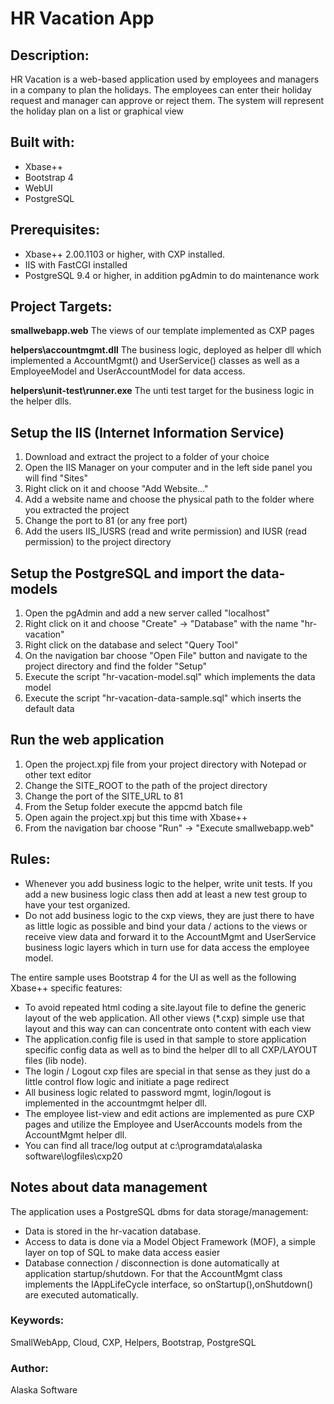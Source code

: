 HR Vacation App
===============

Description:
------------

HR Vacation is a web-based application used by employees and managers in a company to plan the holidays. The employees can enter their holiday request and manager can approve or reject them. The system will represent the holiday plan on a list or graphical view

Built with:
-----------

-   Xbase++
-   Bootstrap 4
-   WebUI
-   PostgreSQL

Prerequisites:
--------------

-   Xbase++ 2.00.1103 or higher, with CXP installed.
-   IIS with FastCGI installed
-   PostgreSQL 9.4 or higher, in addition pgAdmin to do maintenance work

Project Targets:
----------------

**smallwebapp.web** The views of our template implemented as CXP pages

**helpers\\accountmgmt.dll** The business logic, deployed as helper dll which implemented a AccountMgmt() and UserService() classes as well as a EmployeeModel and UserAccountModel for data access.

**helpers\\unit-test\\runner.exe** The unti test target for the business logic in the helper dlls.

Setup the IIS (Internet Information Service)
--------------------------------------------

1.  Download and extract the project to a folder of your choice
2.  Open the IIS Manager on your computer and in the left side panel you will find "Sites"
3.  Right click on it and choose "Add Website..."
4.  Add a website name and choose the physical path to the folder where you extracted the project
5.  Change the port to 81 (or any free port)
6.  Add the users IIS\_IUSRS (read and write permission) and IUSR (read permission) to the project directory

Setup the PostgreSQL and import the data-models
-----------------------------------------------

1.  Open the pgAdmin and add a new server called "localhost"
2.  Right click on it and choose "Create" -\> "Database" with the name "hr-vacation"
3.  Right click on the database and select "Query Tool"
4.  On the navigation bar choose "Open File" button and navigate to the project directory and find the folder "Setup"
5.  Execute the script "hr-vacation-model.sql" which implements the data model
6.  Execute the script "hr-vacation-data-sample.sql" which inserts the default data

Run the web application
-----------------------

1.  Open the project.xpj file from your project directory with Notepad or other text editor
2.  Change the SITE\_ROOT to the path of the project directory
3.  Change the port of the SITE\_URL to 81
4.  From the Setup folder execute the appcmd batch file
5.  Open again the project.xpj but this time with Xbase++
6.  From the navigation bar choose "Run" -\> "Execute smallwebapp.web"

Rules:
------

-   Whenever you add business logic to the helper, write unit tests. If you add a new business logic class then add at least a new test group to have your test organized.
-   Do not add business logic to the cxp views, they are just there to have as little logic as possible and bind your data / actions to the views or receive view data and forward it to the AccountMgmt and UserService business logic layers which in turn use for data access the employee model.

The entire sample uses Bootstrap 4 for the UI as well as the following Xbase++ specific features:

-   To avoid repeated html coding a site.layout file to define the generic layout of the web application. All other views (\*.cxp) simple use that layout and this way can can concentrate onto content with each view
-   The application.config file is used in that sample to store application specific config data as well as to bind the helper dll to all CXP/LAYOUT files (lib node).
-   The login / Logout cxp files are special in that sense as they just do a little control flow logic and initiate a page redirect
-   All business logic related to password mgmt, login/logout is implemented in the accountmgmt helper dll.
-   The employee list-view and edit actions are implemented as pure CXP pages and utilize the Employee and UserAccounts models from the AccountMgmt helper dll.
-   You can find all trace/log output at c:\\programdata\\alaska software\\logfiles\\cxp20

Notes about data management
---------------------------

The application uses a PostgreSQL dbms for data storage/management:

-   Data is stored in the hr-vacation database.
-   Access to data is done via a Model Object Framework (MOF), a simple layer on top of SQL to make data access easier
-   Database connection / disconnection is done automatically at application startup/shutdown. For that the AccountMgmt class implements the IAppLifeCycle interface, so onStartup(),onShutdown() are executed automatically.

### Keywords:

SmallWebApp, Cloud, CXP, Helpers, Bootstrap, PostgreSQL

### Author:

Alaska Software
